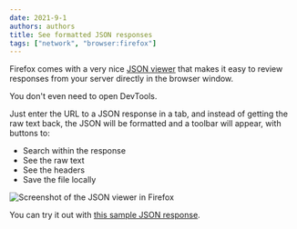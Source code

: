 ```yaml
---
date: 2021-9-1
authors: authors
title: See formatted JSON responses
tags: ["network", "browser:firefox"]
---
```

Firefox comes with a very nice [JSON viewer](https://developer.mozilla.org/en-US/docs/Tools/JSON_viewer) that makes it easy to review responses from your server directly in the browser window.

You don't even need to open DevTools.

Just enter the URL to a JSON response in a tab, and instead of getting the raw text back, the JSON will be formatted and a toolbar will appear, with buttons to:

* Search within the response
* See the raw text
* See the headers
* Save the file locally

![Screenshot of the JSON viewer in Firefox](/assets/img/see-json-responses.png)

You can try it out with [this sample JSON response](https://jsonplaceholder.typicode.com/posts/1/comments).
